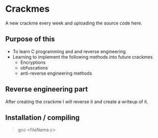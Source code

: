 # Crackmes

A new crackme every week and uploading the source code here.

## Purpose of this
- To learn C programming and and reverse engineering.
- Learning to implement the following methods into future crackmes
  -   Encryptions
  -   obfuscations
  -   anti-reverse engineering methods


## Reverse engineering part
After creating the crackme I will reverse it and create a writeup of it.

## Installation / compiling
>gcc <fileName.c>
